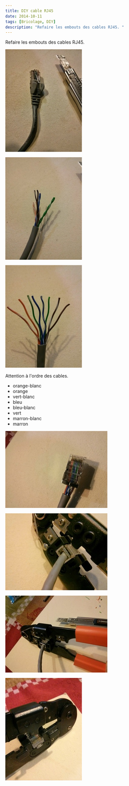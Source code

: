 ```yaml
---
title: DIY cable RJ45
date: 2014-10-11
tags: [Bricolage, DIY]
description: "Refaire les embouts des cables RJ45. "
---
```


Refaire les embouts des cables RJ45. 


![résultat](./IMG_20141011_194923.jpg)

![résultat](./IMG_20141011_194939.jpg)

![résultat](./IMG_20141011_195100.jpg)

Attention à l'ordre des cables. 

* orange-blanc
* orange
* vert-blanc
* bleu
* bleu-blanc
* vert
* marron-blanc
* marron



![résultat](./IMG_20141011_200453.jpg)

![résultat](./IMG_20141011_200912.jpg)

![résultat](./IMG_20141011_200920.jpg)

![résultat](./IMG_20141011_200926.jpg)